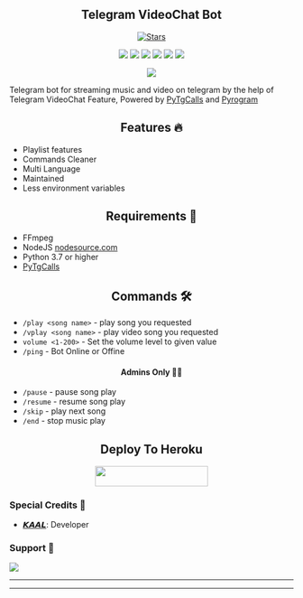 <h2 align="center">Telegram VideoChat Bot</h2>
<p>

<p align="center">
    <a href="https://github.com/AnonymousBoy1025/BabyGirlMusic/stargazers"><img src="https://img.shields.io/github/stars/AnonymousBoy1025/BabyGirlMusic?label=Stars&style=flat-square&logo=github&color=F10070" alt="Stars" /></a>
</p>
<p align="center">
    <a href="https://github.com/AnonymousBoy1025/BabyGirlMusic"> <img src="https://img.shields.io/github/repo-size/AnonymousBoy1025/BabyGirlMusic?color=orange&logo=github&logoColor=green&style=for-the-badge" /></a>
    <a href="https://github.com/AnonymousBoy1025/BabyGirlMusic/commits/AnonymousBoy1025"> <img src="https://img.shields.io/github/last-commit/AnonymousBoy1025/BabyGirlMusic?color=blue&logo=github&logoColor=green&style=for-the-badge" /></a>
    <a href="https://github.com/AnonymousBoy1025/BabyGirlMusic/graphs/commit-activity" alt="Maintenance"> <img src="https://img.shields.io/badge/Maintained%3F-yes-red.svg?style=flat-square" /></a>
    <a href="https://github.com/AnonymousBoy1025/BabyGirlMusic/issues"> <img src="https://img.shields.io/github/issues/AnonymousBoy1025/BabyGirlMusic?color=blueviolet&logo=github&logoColor=green&style=for-the-badge" /></a>
    <a href="https://github.com/AnonymousBoy1025/BabyGirlMusic/network/members"> <img src="https://img.shields.io/github/forks/AnonymousBoy1025/BabyGirlMusic?color=red&logo=github&logoColor=green&style=for-the-badge" /></a>  
    <a href="https://pypi.org/project/Pyrogram/"> <img src="https://img.shields.io/pypi/v/pyrogram?color=yellow&label=pyrogram&logo=python&logoColor=green&style=for-the-badge" /></a>
</p>

<p align="center"><a href="https://t.me/its_heaven_king"><img src="https://telegra.ph/file/13bccc62e5a1531ed8988.jpg"></a></p>

Telegram bot for streaming music and video on telegram by the help of Telegram VideoChat Feature, 
Powered by <a href="https://github.com/pytgcalls/pytgcalls">PyTgCalls</a>
and <a href="https://github.com/pyrogram/pyrogram">Pyrogram</a>
</p>

<h2 align="center"> Features 🔥 </h2> 
<ul>
    <li>Playlist features</li>
    <li>Commands Cleaner</li>
    <li>Multi Language</li>
    <li>Maintained</li>
    <li>Less environment variables</li>
</ul>

<h2 align="center"> Requirements 📝 </h2>

- FFmpeg
- NodeJS [nodesource.com](https://nodesource.com/)
- Python 3.7 or higher
- [PyTgCalls](https://github.com/pytgcalls/pytgcalls)

<h2 align="center"> Commands 🛠 </h2>

- `/play <song name>` - play song you requested
- `/vplay <song name>` - play video song you requested
- `volume <1-200>` - Set the volume level to given value
- `/ping` - Bot Online or Offine

<h4 align="center"> Admins Only 👷‍♂️ </h4>

- `/pause` - pause song play
- `/resume` - resume song play
- `/skip` - play next song
- `/end` - stop music play

<h2 align="center"> Deploy To Heroku </h2>
<p align="center"><a href="https://heroku.com/deploy?template=https://github.com/KAALR1DER/BabyMusic"> <img src="https://img.shields.io/badge/Deploy%20To%20Heroku-black?style=for-the-badge&logo=heroku" width="200" height="35.45"/></a></p>

### Special Credits 💖
- [𝙆𝘼𝘼𝙇](https://github.com/AnonymousBoy1025): Developer

### Support 🎑
<a href="https://t.me/kaal_network"><img src="https://img.shields.io/badge/-HEAVEN_KING-Red.svg?style=for-the-badge&logo=Telegram"></a>

------------------------------------------------
-------------------------------------------------
